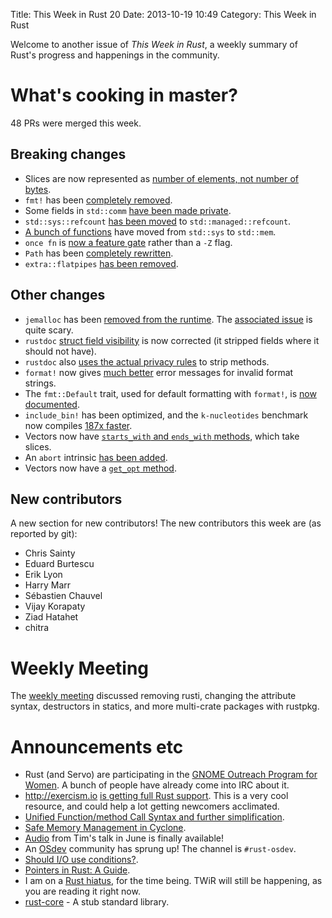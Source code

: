 Title: This Week in Rust 20
Date: 2013-10-19 10:49
Category: This Week in Rust

Welcome to another issue of *This Week in Rust*, a weekly summary of Rust's
progress and happenings in the community.

<!-- more -->

# What's cooking in master?

48 PRs were merged this week.

## Breaking changes

- Slices are now represented as [number of elements, not number of
  bytes](https://github.com/mozilla/rust/pull/9885).
- `fmt!` has been [completely
  removed](https://github.com/mozilla/rust/pull/9919).
- Some fields in `std::comm` [have been made
  private](https://github.com/mozilla/rust/pull/9935).
- `std::sys::refcount` [has been
  moved](https://github.com/mozilla/rust/pull/9922) to
  `std::managed::refcount`.
- [A bunch of
  functions](https://github.com/mozilla/rust/pull/9896/files#diff-69196c6d2488bf8d5b3471084e854407L22)
  have moved from `std::sys` to `std::mem`.
- `once fn` is [now a feature gate](https://github.com/mozilla/rust/pull/9863)
  rather than a `-Z` flag.
- `Path` has been [completely
  rewritten](https://github.com/mozilla/rust/pull/9655).
- `extra::flatpipes` [has been
  removed](https://github.com/mozilla/rust/pull/9886).

## Other changes

- `jemalloc` has been [removed from the
  runtime](https://github.com/mozilla/rust/pull/9933). The [associated
  issue](https://github.com/mozilla/rust/issues/9925) is quite scary.
- `rustdoc` [struct field
  visibility](https://github.com/mozilla/rust/pull/9946) is now corrected (it
  stripped fields where it should not have).
- `rustdoc` also [uses the actual privacy
  rules](https://github.com/mozilla/rust/pull/9941) to strip methods.
- `format!` now gives [much better](https://github.com/mozilla/rust/pull/9932)
  error messages for invalid format strings.
- The `fmt::Default` trait, used for default formatting with `format!`, is
  [now documented](https://github.com/mozilla/rust/pull/9938).
- `include_bin!` has been optimized, and the `k-nucleotides` benchmark now
  compiles [187x faster](https://github.com/mozilla/rust/pull/9851).
- Vectors now have [`starts_with` and `ends_with`
  methods](https://github.com/mozilla/rust/pull/9907), which take slices.
- An `abort` intrinsic [has been
  added](https://github.com/mozilla/rust/pull/9860).
- Vectors now have a [`get_opt`
  method](https://github.com/mozilla/rust/pull/9608).

## New contributors

A new section for new contributors! The new contributors this week are (as
reported by git):

- Chris Sainty
- Eduard Burtescu
- Erik Lyon
- Harry Marr
- Sébastien Chauvel
- Vijay Korapaty
- Ziad Hatahet
- chitra

# Weekly Meeting

The [weekly
meeting](https://github.com/mozilla/rust/wiki/Meeting-weekly-2013-10-15)
discussed removing rusti, changing the attribute syntax, destructors in
statics, and more multi-crate packages with rustpkg.

# Announcements etc

- Rust (and Servo) are participating in the [GNOME Outreach Program for
  Women](https://groups.google.com/forum/#!topic/mozilla.dev.servo/7kX_E0FlfkA).
  A bunch of people have already come into IRC about it.
- <http://exercism.io> [is getting full Rust
  support](https://github.com/kytrinyx/exercism.io/pull/866). This is a very
  cool resource, and could help a lot getting newcomers acclimated.
- [Unified Function/method Call Syntax and further
  simplification](https://mail.mozilla.org/pipermail/rust-dev/2013-October/006034.html).
- [Safe Memory Management in
  Cyclone](http://www.reddit.com/r/rust/comments/1osbq2/safe_manual_memory_management_in_cyclone_research/).
- [Audio](http://opensourcebridge.org/sessions/970) from Tim's talk in June is
  finally available!
- An
  [OSdev](https://github.com/mozilla/rust/wiki/Operating-system-development)
  community has sprung up! The channel is `#rust-osdev`.
- [Should I/O use
  conditions?](http://www.reddit.com/r/rust/comments/1omw47/should_io_use_conditions/).
- [Pointers in Rust: A
  Guide](http://www.reddit.com/r/rust/comments/1opo36/pointers_in_rust_a_guide/).
- I am on a [Rust hiatus](http://cmr.github.io/blog/2013/10/14/rust-hiatus/),
  for the time being. TWiR will still be happening, as you are reading it
  right now.
- [rust-core](https://github.com/thestinger/rust-core) - A stub standard
  library.
